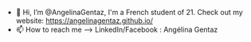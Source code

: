 - 👋 Hi, I’m @AngelinaGentaz, I'm a French student of 21. Check out my website: https://angelinagentaz.github.io/
- 📫 How to reach me --> LinkedIn/Facebook : Angélina Gentaz

<!---
AngelinaGentaz/AngelinaGentaz is a ✨ special ✨ repository because its `README.md` (this file) appears on your GitHub profile.
You can click the Preview link to take a look at your changes.
--->
